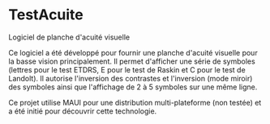 # TestAcuite
Logiciel de planche d'acuité visuelle

Ce logiciel a été développé pour fournir une planche d'acuité visuelle pour la basse vision principalement.
Il permet d'afficher une série de symboles (lettres pour le test ETDRS, E pour le test de Raskin et C pour le test de Landolt).
Il autorise l'inversion des contrastes et l'inversion (mode miroir) des symboles ainsi que l'affichage de 2 à 5 symboles sur une même ligne.

Ce projet utilise MAUI pour une distribution multi-plateforme (non testée) et a été initié pour découvrir cette technologie.
